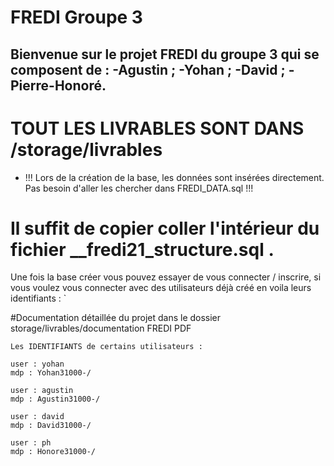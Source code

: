 # FREDI Groupe 3

## Bienvenue sur le projet FREDI du groupe 3 qui se composent de : -Agustin ; -Yohan ; -David ; -Pierre-Honoré.

# TOUT LES LIVRABLES SONT DANS /storage/livrables

- !!! Lors de la création de la base, les données sont insérées directement. Pas besoin d'aller les chercher dans FREDI_DATA.sql !!!

# Il suffit de copier coller l'intérieur du fichier __fredi21_structure.sql .
Une fois la base créer vous pouvez essayer de vous connecter / inscrire,
si vous voulez vous connecter avec des utilisateurs déjà créé en voila leurs identifiants :
`

#Documentation détaillée du projet dans le dossier storage/livrables/documentation FREDI PDF

```
Les IDENTIFIANTS de certains utilisateurs :

user : yohan
mdp : Yohan31000-/

user : agustin
mdp : Agustin31000-/

user : david
mdp : David31000-/

user : ph
mdp : Honore31000-/
```
